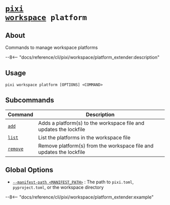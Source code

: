 <!--- This file is autogenerated. Do not edit manually! -->
# <code>[pixi](../../pixi.md) [workspace](../workspace.md) platform</code>

## About
Commands to manage workspace platforms

--8<-- "docs/reference/cli/pixi/workspace/platform_extender:description"

## Usage
```
pixi workspace platform [OPTIONS] <COMMAND>
```

## Subcommands
| Command | Description |
|---------|-------------|
| [`add`](platform/add.md) | Adds a platform(s) to the workspace file and updates the lockfile |
| [`list`](platform/list.md) | List the platforms in the workspace file |
| [`remove`](platform/remove.md) | Remove platform(s) from the workspace file and updates the lockfile |


## Global Options
- <a id="arg---manifest-path" href="#arg---manifest-path">`--manifest-path <MANIFEST_PATH>`</a>
:  The path to `pixi.toml`, `pyproject.toml`, or the workspace directory

--8<-- "docs/reference/cli/pixi/workspace/platform_extender:example"
